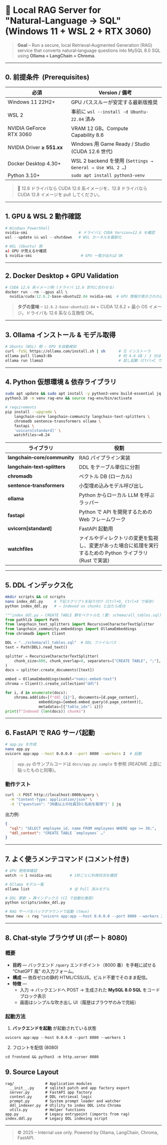 # 🚀 Local RAG Server for "Natural‑Language → SQL" (Windows 11 + WSL 2 + RTX 3060)

> **Goal** – Run a secure, local Retrieval‑Augmented Generation (RAG) service that converts natural‑language questions into MySQL 8.0 SQL using **Ollama + LangChain + Chroma**.

---

## 0. 前提条件  (Prerequisites)

| 必須                       | Version / 備考                                            |
| -------------------------- | --------------------------------------------------------- |
| Windows 11 22H2+           | GPU パススルーが安定する最新版推奨                        |
| WSL 2                      | 事前に `wsl --install -d Ubuntu-22.04` 済み               |
| NVIDIA GeForce RTX 3060    | VRAM 12 GB。Compute Capability 8.6                        |
| NVIDIA Driver **≥ 551.xx** | Windows 用 Game Ready / Studio (CUDA 12.6 世代)           |
| Docker Desktop 4.30+       | WSL 2 backend を使用 (`Settings → General → Use WSL 2 …`) |
| Python 3.10+               | `sudo apt install python3-venv`                           |

> 📝 12.6 ドライバなら CUDA 12.6 系イメージを、12.8 ドライバなら CUDA 12.8 イメージを pull してください。

---

## 1. GPU & WSL 2 動作確認

```powershell
# Windows PowerShell
nvidia-smi                       # ドライバと CUDA Version=12.6 を確認
wsl --update && wsl --shutdown   # WSL カーネルを最新化
```

```bash
# WSL (Ubuntu) 側
a) GPU が見えるか確認
$ nvidia-smi                      # GPU 一覧が出れば OK
```

---

## 2. Docker Desktop + GPU Validation

```powershell
# CUDA 12.6 系イメージ例 (ドライバ 12.6 世代に合わせる)
docker run --rm --gpus all \
  nvidia/cuda:12.6.2-base-ubuntu22.04 nvidia-smi  # GPU 情報が表示されれば OK
```

> **タグの意味** – `12.6.2-base-ubuntu22.04` = CUDA 12.6.2 + 最小 OS イメージ。ドライバも 12.6 系なら互換性 OK。

---

## 3. Ollama インストール & モデル取得

```bash
# Ubuntu (WSL) 側 – GPU を自動検知
curl -fsSL https://ollama.com/install.sh | sh      # 🗒️ インストーラ
ollama pull llama3:8b                              # 約 4.6 GB / 3 分ほど
ollama run llama3                                  # 試し起動 (Ctrl+C で終了)
```

---

## 4. Python 仮想環境 & 依存ライブラリ

```bash
sudo apt update && sudo apt install -y python3-venv build-essential jq
python3.10 -m venv rag-env && source rag-env/bin/activate

# requirements
pip install --upgrade \
    langchain-core langchain-community langchain-text-splitters \
    chromadb sentence-transformers ollama \
    fastapi \
    'uvicorn[standard]' \
    watchfiles~=0.24
```

| ライブラリ                   | 役割                                                                                                      |
| ---------------------------- | --------------------------------------------------------------------------------------------------------- |
| **langchain‑core/community** | RAG パイプライン実装                                                                                      |
| **langchain‑text‑splitters** | DDL をテーブル単位に分割                                                                                  |
| **chromadb**                 | ベクトル DB (ローカル)                                                                                    |
| **sentence‑transformers**    | 小型埋め込みモデル呼び出し                                                                                |
| **ollama**                   | Python からローカル LLM を呼ぶラッパー                                                                    |
| **fastapi**                  | Python で API を開発するための Web フレームワーク                                                         |
| **uvicorn[standard]**        | FastAPI 起動用                                                                                            |
| **watchfiles**               | ァイルやディレクトリの変更を監視し、変更があった場合に処理を実行するための Python ライブラリ(Rust で実装) |

---

## 5. DDL インデックス化

```bash
mkdir scripts && cd scripts
nano index_ddl.py     # 下記スクリプトを貼り付け (Ctrl+O, Ctrl+X で保存)
python index_ddl.py   # → Indexed xx chunks と出たら成功
```

```python
"""index_ddl.py – CREATE TABLE 群をベクトル化 (要: schema/all_tables.sql)"""
from pathlib import Path
from langchain_text_splitters import RecursiveCharacterTextSplitter
from langchain_community.embeddings import OllamaEmbeddings
from chromadb import Client

DDL = "../schema/all_tables.sql"  # DDL ファイルパス
text = Path(DDL).read_text()

splitter = RecursiveCharacterTextSplitter(
    chunk_size=800, chunk_overlap=0, separators=["CREATE TABLE", ";"],
)
docs = splitter.create_documents([text])

embed = OllamaEmbeddings(model="nomic-embed-text")
chroma = Client().create_collection("ddl")

for i, d in enumerate(docs):
    chroma.add(ids=[f"ddl_{i}"], documents=[d.page_content],
               embeddings=[embed.embed_query(d.page_content)],
               metadatas=[{"table_idx": i}])
print(f"Indexed {len(docs)} chunks")
```

---

## 6. FastAPI で RAG サーバ起動

```bash
# app.py を作成
nano app.py
uvicorn app:app --host 0.0.0.0 --port 8000 --workers 2  # 起動
```

> `app.py` のサンプルコードは `docs/app.py.sample` を参照 (README 上部に貼ったものと同等)。

### 動作テスト

```bash
curl -X POST http://localhost:8000/query \
  -H "Content-Type: application/json" \
  -d '{"question": "30歳以上の社員IDと名前を取得"}' | jq
```

出力例:

```json
{
  "sql": "SELECT employee_id, name FROM employees WHERE age >= 30;",
  "ddl_context": "CREATE TABLE `employees` …"
}
```

---

## 7. よく使うメンテコマンド (コメント付き)

```bash
# GPU 使用率確認
watch -n 1 nvidia-smi        # 1秒ごとに利用状況を確認

# Ollama モデル一覧
ollama list                  # 全 Pull 済みモデル

# DDL 更新 → 再インデックス (CI で自動化推奨)
python scripts/index_ddl.py

# RAG サーバをバックグラウンドで起動 (tmux)
tmux new -s rag "uvicorn app:app --host 0.0.0.0 --port 8000 --workers 2"
```

---

## 8. Chat-style ブラウザ UI (ポート 8080)

### 概要

- **目的** — バックエンド `/query` エンドポイント（8000 番）を手軽に試せる “ChatGPT 風” の入力フォーム。
- **構成** — 依存ゼロの静的 HTML/CSS/JS。ビルド不要でそのまま配信。
- **特徴** —
  - 入力 → バックエンドへ POST → 生成された **MySQL 8.0 SQL** をコードブロック表示
  - 画面はシンプルな吹き出し UI（履歴はブラウザのみで完結）

### 起動方法

1. **バックエンドを起動** が起動されている状態

```wsl
uvicorn app:app --host 0.0.0.0 --port 8000 --workers 1
```

2. フロントを配信 (8080)

```
cd frontend && python3 -m http.server 8080
```

## 9. Source Layout

```
rag/              # Application modules
  __init__.py     # sqlite3 patch and app factory export
  server.py       # FastAPI app factory
  context.py      # DDL retrieval logic
  prompt.py       # System prompt loader and watcher
  ddl_indexer.py  # Utility to index DDL into Chroma
  utils.py        # Helper functions
app.py            # Legacy entrypoint (imports from rag)
index.ddl.py      # Legacy DDL indexing script
```

---

> © 2025 – Internal use only. Powered by Ollama, LangChain, Chroma, FastAPI.
